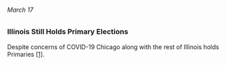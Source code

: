 ###### March 17

### Illinois Still Holds Primary Elections

Despite concerns of COVID-19 Chicago along with the rest of Illinois holds Primaries [[1]](https://www.chicagotribune.com/coronavirus/ct-viz-coronavirus-timeline-20200507-uvrzs32nljabrpn6vkzq7m2fpq-story.html).
